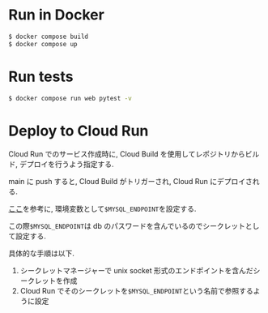 # Run in Docker

```bash
$ docker compose build
$ docker compose up
```

# Run tests

```bash
$ docker compose run web pytest -v
```

# Deploy to Cloud Run

Cloud Run でのサービス作成時に, Cloud Build を使用してレポジトリからビルド, デプロイを行うよう指定する.

main に push すると, Cloud Build がトリガーされ, Cloud Run にデプロイされる.

[ここ](https://cloud.google.com/sql/docs/mysql/connect-run?authuser=1&hl=ja)を参考に, 環境変数として`$MYSQL_ENDPOINT`を設定する.

この際`$MYSQL_ENDPOINT`は db のパスワードを含んでいるのでシークレットとして設定する.

具体的な手順は以下.

1. シークレットマネージャーで unix socket 形式のエンドポイントを含んだシークレットを作成
2. Cloud Run でそのシークレットを`$MYSQL_ENDPOINT`という名前で参照するように設定
